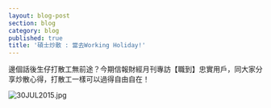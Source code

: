 ```yaml
---
layout: blog-post
section: blog
category: blog
published: true
title: '碩士炒散 : 當去Working Holiday!'
---
```

邊個話後生仔打散工無前途？今期信報財經月刊專訪【職到】忠實用戶，同大家分享炒散心得，打散工一樣可以過得自由自在！

![30JUL2015.jpg]({{site.baseurl}}/media/30JUL2015.jpg)
